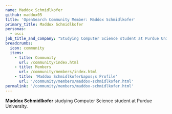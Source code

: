 ```yaml
---
name: Maddox Schmidlkofer
github: maddox05
title: 'OpenSearch Community Member: Maddox Schmidlkofer'
primary_title: Maddox Schmidlkofer
personas:
  - osci
job_title_and_company: "Studying Computer Science student at Purdue University"
breadcrumbs:
  icon: community
  items:
    - title: Community
      url: /community/index.html
    - title: Members
      url: /community/members/index.html
    - title: 'Maddox Schmidlkofer&apos;s Profile'
      url: '/community/members/maddox-schmidlkofer.html'
permalink: '/community/members/maddox-schmidlkofer.html'
---
```


**Maddox Schmidlkofer** studying Computer Science student at Purdue University. 
